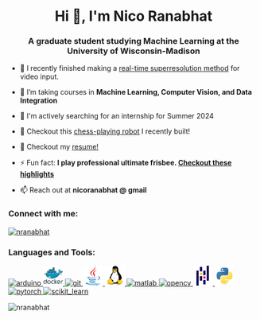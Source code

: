 <h1 align="center">Hi 👋, I'm Nico Ranabhat</h1>
<h3 align="center">A graduate student studying Machine Learning at the University of Wisconsin-Madison</h3>

- 🔭 I recently finished making a [real-time superresolution method](https://dynamic-zoom.github.io/home/) for video input.

- 🌱 I’m taking courses in **Machine Learning, Computer Vision, and Data Integration**

- 🤝 I'm actively searching for an internship for Summer 2024 

- 🤖 Checkout this [chess-playing robot](https://github.com/nranabhat/Chess-Playing-Robot) I recently built!

- 📄 Checkout my [resume!](https://docs.google.com/document/d/1HmM2lXzqkL4Wa4iUfAHs-6PGS9Yf8-zNLFE_nU8I3nA/edit?usp=sharing)

- ⚡ Fun fact: **I play professional ultimate frisbee. [Checkout these highlights](https://www.youtube.com/watch?v=jsmigKE2v9U)**

- 📫 Reach out at **nicoranabhat @ gmail**

<h3 align="left">Connect with me:</h3>
<p align="left">
<a href="https://linkedin.com/in/nranabhat" target="blank"><img align="center" src="https://raw.githubusercontent.com/rahuldkjain/github-profile-readme-generator/master/src/images/icons/Social/linked-in-alt.svg" alt="nranabhat" height="30" width="40" /></a>
</p>

<h3 align="left">Languages and Tools:</h3>
<p align="left"> <a href="https://www.arduino.cc/" target="_blank" rel="noreferrer"> <img src="https://cdn.worldvectorlogo.com/logos/arduino-1.svg" alt="arduino" width="40" height="40"/> </a> <a href="https://www.cprogramming.com/" target="_blank" rel="noreferrer"> <img src="https://raw.githubusercontent.com/devicons/devicon/master/icons/docker/docker-original-wordmark.svg" alt="docker" width="40" height="40"/> </a> <a href="https://git-scm.com/" target="_blank" rel="noreferrer"> <img src="https://www.vectorlogo.zone/logos/git-scm/git-scm-icon.svg" alt="git" width="40" height="40"/> </a> <a href="https://www.java.com" target="_blank" rel="noreferrer"> <img src="https://raw.githubusercontent.com/devicons/devicon/master/icons/java/java-original.svg" alt="java" width="40" height="40"/> </a> <a href="https://www.linux.org/" target="_blank" rel="noreferrer"> <img src="https://raw.githubusercontent.com/devicons/devicon/master/icons/linux/linux-original.svg" alt="linux" width="40" height="40"/> </a> <a href="https://www.mathworks.com/" target="_blank" rel="noreferrer"> <img src="https://upload.wikimedia.org/wikipedia/commons/2/21/Matlab_Logo.png" alt="matlab" width="40" height="40"/> </a> <a href="https://opencv.org/" target="_blank" rel="noreferrer"> <img src="https://www.vectorlogo.zone/logos/opencv/opencv-icon.svg" alt="opencv" width="40" height="40"/> </a> <a href="https://pandas.pydata.org/" target="_blank" rel="noreferrer"> <img src="https://raw.githubusercontent.com/devicons/devicon/2ae2a900d2f041da66e950e4d48052658d850630/icons/pandas/pandas-original.svg" alt="pandas" width="40" height="40"/> </a> <a href="https://www.python.org" target="_blank" rel="noreferrer"> <img src="https://raw.githubusercontent.com/devicons/devicon/master/icons/python/python-original.svg" alt="python" width="40" height="40"/> </a> <a href="https://pytorch.org/" target="_blank" rel="noreferrer"> <img src="https://www.vectorlogo.zone/logos/pytorch/pytorch-icon.svg" alt="pytorch" width="40" height="40"/> </a> <a href="https://scikit-learn.org/" target="_blank" rel="noreferrer"> <img src="https://upload.wikimedia.org/wikipedia/commons/0/05/Scikit_learn_logo_small.svg" alt="scikit_learn" width="40" height="40"/> </a> </p>

<p><img align="center" src="https://github-readme-stats.vercel.app/api/top-langs?username=nranabhat&show_icons=true&locale=en&layout=compact" alt="nranabhat" /></p>
